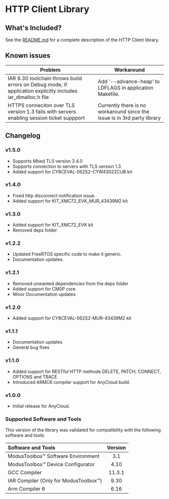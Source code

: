 # HTTP Client Library

## What's Included?
See the [README.md](./README.md) for a complete description of the HTTP Client library.

## Known issues
| Problem | Workaround |
| ------- | ---------- |
| IAR 9.30 toolchain throws build errors on Debug mode, if application explicitly includes iar_dlmalloc.h file | Add '--advance-heap' to LDFLAGS in application Makefile. |
| HTTPS conneciton over TLS version 1.3 fails with servers enabling session ticket suppport | Currently there is no workaround since the issue is in 3rd party library |

## Changelog

### v1.5.0

* Supports Mbed TLS version 3.4.0
* Supports connection to servers with TLS version 1.3
* Added support for CY8CEVAL-062S2-CYW43022CUB kit

### v1.4.0

* Fixed http disconnect notification issue.
* Added support for KIT_XMC72_EVK_MUR_43439M2 kit

### v1.3.0

* Added support for KIT_XMC72_EVK kit
* Removed deps folder

### v1.2.2

* Updated FreeRTOS specific code to make it generic.
* Documentation updates.

### v1.2.1

* Removed unwanted dependencies from the deps folder
* Added support for CM0P core
* Minor Documentation updates

### v1.2.0
* Added support for CY8CEVAL-062S2-MUR-43439M2 kit

### v1.1.1
* Documentation updates
* General bug fixes

### v1.1.0
* Added support for RESTful HTTP methods DELETE, PATCH, CONNECT, OPTIONS and TRACE
* Introduced ARMC6 compiler support for AnyCloud build.

### v1.0.0
* Initial release for AnyCloud.

### Supported Software and Tools
This version of the library was validated for compatibility with the following software and tools:

| Software and Tools                                        | Version |
| :---                                                      | :----:  |
| ModusToolbox&trade; Software Environment                  | 3.1     |
| ModusToolbox&trade; Device Configurator                   | 4.10    |
| GCC Compiler                                              | 11.3.1  |
| IAR Compiler (Only for ModusToolbox&trade;)               | 9.30    |
| Arm Compiler 6                                            | 6.16    |
